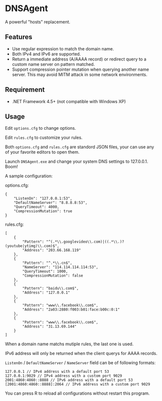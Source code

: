 # DNSAgent
A powerful "hosts" replacement.

## Features

* Use regular expression to match the domain name.
* Both IPv4 and IPv6 are supported.
* Return a immediate address (A/AAAA record) or redirect query to a custom name server on pattern matched.
* Support compression pointer mutation when querying another name server. This may avoid MITM attack in some network environments.

## Requirement

* .NET Framework 4.5+ (not compatible with Windows XP)

## Usage

Edit `options.cfg` to change options.

Edit `rules.cfg` to customize your rules.

Both `options.cfg` and `rules.cfg` are standord JSON files, your can use any of your favorite editors to open them.

Launch `DNSAgent.exe` and change your system DNS settings to 127.0.0.1. Boom!

A sample configuration:

options.cfg:
```
{
    "ListenOn": "127.0.0.1:53",
    "DefaultNameServer": "8.8.8.8:53",
    "QueryTimeout": 4000,
    "CompressionMutation": true
}
```

rules.cfg:
```
[
    {
        "Pattern": "^(.*\\.googlevideo\\.com)|((.*\\.)?(youtube|ytimg)\\.com)$",
        "Address": "203.66.168.119"
    },
    {
        "Pattern": "^.*\\.cn$",
        "NameServer": "114.114.114.114:53",
        "QueryTimeout": 1000,
        "CompressionMutation": false
    },
    {
        "Pattern": "baidu\\.com$",
        "Address": "127.0.0.1"
    },
    {
        "Pattern": "www\\.facebook\\.com$",
        "Address": "2a03:2880:f003:b01:face:b00c:0:1"
    },
    {
        "Pattern": "www\\.facebook\\.com$",
        "Address": "31.13.69.144"
    }
]
```

When a domain name matchs mutiple rules, the last one is used.

IPv6 address will only be returned when the client querys for AAAA records.

`ListenOn` / `DefaultNameServer` / `NameServer` field can be of following formats:

```
127.0.0.1 // IPv4 address with a default port 53
127.0.0.1:9029 // IPv4 address with a custom port 9029
2001:4860:4860::8888 // IPv6 address with a default port 53
[2001:4860:4860::8888]:2064 // IPv6 address with a custom port 9029
```

You can press R to reload all configurations without restart this program.